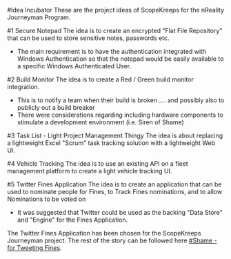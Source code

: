 #Idea Incubator
These are the project ideas of ScopeKreeps for the nReality Journeyman Program.

#1 Secure Notepad
The idea is to create an encrypted "Flat File Repository" that can be used to store sensitive notes, passwords etc.
* The main requirement is to have the authentication integrated with Windows Authentication so that the notepad would be easily available to a specific Windows Authenticated User.

#2 Build Monitor
The idea is to create a Red / Green build monitor integration.
* This is to notify a team when their build is broken .... and possibly also to publicly out a build breaker
* There were considerations regarding including hardware components to stimulate a development environment (i.e. Siren of Shame)

#3 Task List - Light Project Management Thingy
The idea is about replacing a lightweight Excel "Scrum" task tracking solution with a lightweight Web UI.

#4 Vehicle Tracking
The idea is to use an existing API on a fleet management platform to create a light vehicle tracking UI.

#5 Twitter Fines Application
The idea is to create an application that can be used to nominate people for Fines, to Track Fines nominations, and to allow Nominations to be voted on
* It was suggested that Twitter could be used as the backing "Data Store" and "Engine" for the Fines Application.

The Twitter Fines Application has been chosen for the ScopeKreeps Journeyman project. The rest of the story can be followed here [#Shame - for Tweeting Fines](/ScopeKreeps/Shame).

